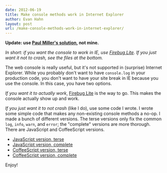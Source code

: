 ```yaml
---
date: 2012-06-19
title: Make console methods work in Internet Explorer
author: Evan Hahn
layout: post
url: /make-console-methods-work-in-internet-explorer/
---
```


**Update: use [Paul Miller's solution][1], not mine.**

_In short: if you want the console to work in IE, use [Firebug Lite][2]. If you just want it not to crash, see the files at the bottom._

The web console is really useful, but it's not supported in (surprise) Internet Explorer. While you probably don't want to have `console.log` in your production code, you don't want to have your site break in IE because you use the console. In this case, you have two options.

_If you want it to actually work_, [Firebug Lite][2] is the way to go. This makes the console actually show up and work.

_If you just want it to not crash_ (like I do), use some code I wrote. I wrote some simple code that makes any non-existing console methods a no-op. I made a bunch of different versions. The terse versions only fix the common `log`, `info`, `warn`, and `error`; the "complete" versions are more thorough. There are JavaScript and CoffeeScript versions.

- [JavaScript version, terse][3]
- [JavaScript version, complete][4]
- [CoffeeScript version, terse][5]
- [CoffeeScript version, complete][6]

Enjoy!

[1]: https://github.com/paulmillr/console-polyfill
[2]: http://getfirebug.com/firebuglite
[3]: https://gist.github.com/2955643
[4]: https://gist.github.com/2955637
[5]: https://gist.github.com/2955704
[6]: https://gist.github.com/2955696
